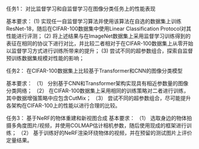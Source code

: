 任务1：
对比监督学习和自监督学习在图像分类任务上的性能表现

基本要求：
(1) 实现任一自监督学习算法并使用该算法在自选的数据集上训练ResNet-18，随后在CIFAR-100数据集中使用Linear Classification Protocol对其性能进行评测；
(2) 将上述结果与在ImageNet数据集上采用监督学习训练得到的表征在相同的协议下进行对比，并比较二者相对于在CIFAR-100数据集上从零开始以监督学习方式进行训练所带来的提升；
(3) 尝试不同的超参数组合，探索自监督预训练数据集规模对性能的影响；

任务2：
在CIFAR-100数据集上比较基于Transformer和CNN的图像分类模型

基本要求：
（1） 分别基于CNN和Transformer架构实现具有相近参数量的图像分类网络；
（2） 在CIFAR-100数据集上采用相同的训练策略对二者进行训练，其中数据增强策略中应包含CutMix；
（3） 尝试不同的超参数组合，尽可能提升各架构在CIFAR-100上的性能以进行合理的比较。

任务3：
基于NeRF的物体重建和新视图合成
基本要求：
（1） 选取身边的物体拍摄多角度图片/视频，并使用COLMAP估计相机参数，随后使用现成的框架进行训练；
（2） 基于训练好的NeRF渲染环绕物体的视频，并在预留的测试图片上评价定量结果。
